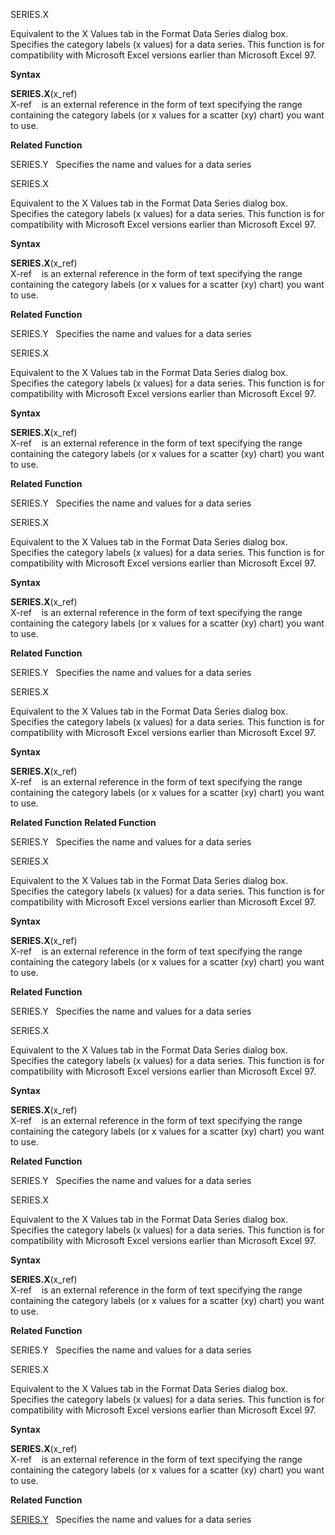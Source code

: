 SERIES.X

Equivalent to the X Values tab in the Format Data Series dialog box.
Specifies the category labels (x values) for a data series. This
function is for compatibility with Microsoft Excel versions earlier than
Microsoft Excel 97.

**Syntax**

**SERIES.X**(x\_ref)  
X-ref    is an external reference in the form of text specifying the
range containing the category labels (or x values for a scatter (xy)
chart) you want to use.

**Related Function**

SERIES.Y   Specifies the name and values for a data series


SERIES.X

Equivalent to the X Values tab in the Format Data Series dialog box.
Specifies the category labels (x values) for a data series. This
function is for compatibility with Microsoft Excel versions earlier than
Microsoft Excel 97.

**Syntax**

**SERIES.X**(x\_ref)  
X-ref    is an external reference in the form of text specifying the
range containing the category labels (or x values for a scatter (xy)
chart) you want to use.

**Related Function**

SERIES.Y   Specifies the name and values for a data series


SERIES.X

Equivalent to the X Values tab in the Format Data Series dialog box.
Specifies the category labels (x values) for a data series. This
function is for compatibility with Microsoft Excel versions earlier than
Microsoft Excel 97.

**Syntax**

**SERIES.X**(x\_ref)  
X-ref    is an external reference in the form of text specifying the
range containing the category labels (or x values for a scatter (xy)
chart) you want to use.

**Related Function**

SERIES.Y   Specifies the name and values for a data series


SERIES.X

Equivalent to the X Values tab in the Format Data Series dialog box.
Specifies the category labels (x values) for a data series. This
function is for compatibility with Microsoft Excel versions earlier than
Microsoft Excel 97.

**Syntax**

**SERIES.X**(x\_ref)  
X-ref    is an external reference in the form of text specifying the
range containing the category labels (or x values for a scatter (xy)
chart) you want to use.

**Related Function**

SERIES.Y   Specifies the name and values for a data series


SERIES.X

Equivalent to the X Values tab in the Format Data Series dialog box.
Specifies the category labels (x values) for a data series. This
function is for compatibility with Microsoft Excel versions earlier than
Microsoft Excel 97.

**Syntax**

**SERIES.X**(x\_ref)  
X-ref    is an external reference in the form of text specifying the
range containing the category labels (or x values for a scatter (xy)
chart) you want to use.

**Related Function**
**Related Function**

SERIES.Y   Specifies the name and values for a data series


SERIES.X

Equivalent to the X Values tab in the Format Data Series dialog box.
Specifies the category labels (x values) for a data series. This
function is for compatibility with Microsoft Excel versions earlier than
Microsoft Excel 97.

**Syntax**

**SERIES.X**(x\_ref)  
X-ref    is an external reference in the form of text specifying the
range containing the category labels (or x values for a scatter (xy)
chart) you want to use.

**Related Function**

SERIES.Y   Specifies the name and values for a data series


SERIES.X

Equivalent to the X Values tab in the Format Data Series dialog box.
Specifies the category labels (x values) for a data series. This
function is for compatibility with Microsoft Excel versions earlier than
Microsoft Excel 97.

**Syntax**

**SERIES.X**(x\_ref)  
X-ref    is an external reference in the form of text specifying the
range containing the category labels (or x values for a scatter (xy)
chart) you want to use.

**Related Function**

SERIES.Y   Specifies the name and values for a data series


SERIES.X

Equivalent to the X Values tab in the Format Data Series dialog box.
Specifies the category labels (x values) for a data series. This
function is for compatibility with Microsoft Excel versions earlier than
Microsoft Excel 97.

**Syntax**

**SERIES.X**(x\_ref)  
X-ref    is an external reference in the form of text specifying the
range containing the category labels (or x values for a scatter (xy)
chart) you want to use.

**Related Function**

SERIES.Y   Specifies the name and values for a data series


SERIES.X

Equivalent to the X Values tab in the Format Data Series dialog box.
Specifies the category labels (x values) for a data series. This
function is for compatibility with Microsoft Excel versions earlier than
Microsoft Excel 97.

**Syntax**

**SERIES.X**(x\_ref)  
X-ref    is an external reference in the form of text specifying the
range containing the category labels (or x values for a scatter (xy)
chart) you want to use.

**Related Function**

[SERIES.Y](SERIES.Y.md)   Specifies the name and values for a data series


